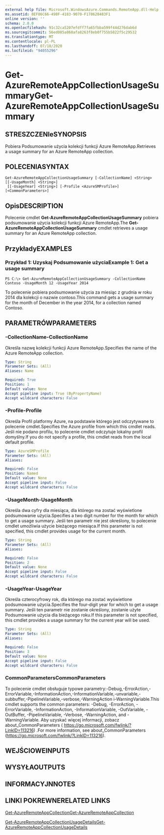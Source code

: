 ```yaml
---
external help file: Microsoft.WindowsAzure.Commands.RemoteApp.dll-Help.xml
ms.assetid: 8EF86C66-498F-4183-9070-F178628483F1
online version: ''
schema: 2.0.0
ms.openlocfilehash: 91c32ca5207efdff7fa65fbba599f44d276dab6d
ms.sourcegitcommit: 56ed085a868afa8263f8eb0f755b5822f5c29532
ms.translationtype: MT
ms.contentlocale: pl-PL
ms.lasthandoff: 07/18/2020
ms.locfileid: "94055296"
---
```

# <span data-ttu-id="3d5f1-101">Get-AzureRemoteAppCollectionUsageSummary</span><span class="sxs-lookup"><span data-stu-id="3d5f1-101">Get-AzureRemoteAppCollectionUsageSummary</span></span>

## <span data-ttu-id="3d5f1-102">STRESZCZENIe</span><span class="sxs-lookup"><span data-stu-id="3d5f1-102">SYNOPSIS</span></span>
<span data-ttu-id="3d5f1-103">Pobiera Podsumowanie użycia kolekcji funkcji Azure RemoteApp.</span><span class="sxs-lookup"><span data-stu-id="3d5f1-103">Retrieves a usage summary for an Azure RemoteApp collection.</span></span>

## <span data-ttu-id="3d5f1-104">POLECENIA</span><span class="sxs-lookup"><span data-stu-id="3d5f1-104">SYNTAX</span></span>

```
Get-AzureRemoteAppCollectionUsageSummary [-CollectionName] <String> [[-UsageMonth] <String>]
 [[-UsageYear] <String>] [-Profile <AzureSMProfile>] [<CommonParameters>]
```

## <span data-ttu-id="3d5f1-105">Opis</span><span class="sxs-lookup"><span data-stu-id="3d5f1-105">DESCRIPTION</span></span>
<span data-ttu-id="3d5f1-106">Polecenie cmdlet **Get-AzureRemoteAppCollectionUsageSummary** pobiera podsumowanie użycia kolekcji funkcji Azure RemoteApp.</span><span class="sxs-lookup"><span data-stu-id="3d5f1-106">The **Get-AzureRemoteAppCollectionUsageSummary** cmdlet retrieves a usage summary for an Azure RemoteApp collection.</span></span>

## <span data-ttu-id="3d5f1-107">Przykłady</span><span class="sxs-lookup"><span data-stu-id="3d5f1-107">EXAMPLES</span></span>

### <span data-ttu-id="3d5f1-108">Przykład 1: Uzyskaj Podsumowanie użycia</span><span class="sxs-lookup"><span data-stu-id="3d5f1-108">Example 1: Get a usage summary</span></span>
```
PS C:\> Get-AzureRemoteAppCollectionUsageSummary -CollectionName Contoso -UsageMonth 12 -UsageYear 2014
```

<span data-ttu-id="3d5f1-109">To polecenie pobiera podsumowanie użycia za miesiąc z grudnia w roku 2014 dla kolekcji o nazwie contoso.</span><span class="sxs-lookup"><span data-stu-id="3d5f1-109">This command gets a usage summary for the month of December in the year 2014, for a collection named Contoso.</span></span>

## <span data-ttu-id="3d5f1-110">PARAMETRÓW</span><span class="sxs-lookup"><span data-stu-id="3d5f1-110">PARAMETERS</span></span>

### <span data-ttu-id="3d5f1-111">-CollectionName</span><span class="sxs-lookup"><span data-stu-id="3d5f1-111">-CollectionName</span></span>
<span data-ttu-id="3d5f1-112">Określa nazwę kolekcji funkcji Azure RemoteApp.</span><span class="sxs-lookup"><span data-stu-id="3d5f1-112">Specifies the name of the Azure RemoteApp collection.</span></span>

```yaml
Type: String
Parameter Sets: (All)
Aliases: Name

Required: True
Position: 1
Default value: None
Accept pipeline input: True (ByPropertyName)
Accept wildcard characters: False
```

### <span data-ttu-id="3d5f1-113">-Profile</span><span class="sxs-lookup"><span data-stu-id="3d5f1-113">-Profile</span></span>
<span data-ttu-id="3d5f1-114">Określa Profil platformy Azure, na podstawie którego jest odczytywane to polecenie cmdlet.</span><span class="sxs-lookup"><span data-stu-id="3d5f1-114">Specifies the Azure profile from which this cmdlet reads.</span></span>
<span data-ttu-id="3d5f1-115">Jeśli nie podano profilu, to polecenie cmdlet odczytuje lokalny profil domyślny.</span><span class="sxs-lookup"><span data-stu-id="3d5f1-115">If you do not specify a profile, this cmdlet reads from the local default profile.</span></span>

```yaml
Type: AzureSMProfile
Parameter Sets: (All)
Aliases: 

Required: False
Position: Named
Default value: None
Accept pipeline input: False
Accept wildcard characters: False
```

### <span data-ttu-id="3d5f1-116">-UsageMonth</span><span class="sxs-lookup"><span data-stu-id="3d5f1-116">-UsageMonth</span></span>
<span data-ttu-id="3d5f1-117">Określa dwa cyfry dla miesiąca, dla którego ma zostać wyświetlone podsumowanie użycia.</span><span class="sxs-lookup"><span data-stu-id="3d5f1-117">Specifies a two digit number for the month for which to get a usage summary.</span></span>
<span data-ttu-id="3d5f1-118">Jeśli ten parametr nie jest określony, to polecenie cmdlet umożliwia użycie bieżącego miesiąca.</span><span class="sxs-lookup"><span data-stu-id="3d5f1-118">If this parameter is not specified, this cmdlet provides usage for the current month.</span></span>

```yaml
Type: String
Parameter Sets: (All)
Aliases: 

Required: False
Position: 2
Default value: None
Accept pipeline input: False
Accept wildcard characters: False
```

### <span data-ttu-id="3d5f1-119">-UsageYear</span><span class="sxs-lookup"><span data-stu-id="3d5f1-119">-UsageYear</span></span>
<span data-ttu-id="3d5f1-120">Określa czterocyfrowy rok, dla którego ma zostać wyświetlone podsumowanie użycia.</span><span class="sxs-lookup"><span data-stu-id="3d5f1-120">Specifies the four-digit year for which to get a usage summary.</span></span>
<span data-ttu-id="3d5f1-121">Jeśli ten parametr nie zostanie określony, zostanie użyte Podsumowanie użycia dla bieżącego roku.</span><span class="sxs-lookup"><span data-stu-id="3d5f1-121">If this parameter is not specified, this cmdlet provides a usage summary for the current year will be used.</span></span>

```yaml
Type: String
Parameter Sets: (All)
Aliases: 

Required: False
Position: 3
Default value: None
Accept pipeline input: False
Accept wildcard characters: False
```

### <span data-ttu-id="3d5f1-122">CommonParameters</span><span class="sxs-lookup"><span data-stu-id="3d5f1-122">CommonParameters</span></span>
<span data-ttu-id="3d5f1-123">To polecenie cmdlet obsługuje typowe parametry:-Debug,-ErrorAction,-ErrorVariable,-InformationAction,-InformationVariable,-unvariable,-subbuffer,-PipelineVariable,-verbose,-WarningAction i-WarningVariable.</span><span class="sxs-lookup"><span data-stu-id="3d5f1-123">This cmdlet supports the common parameters: -Debug, -ErrorAction, -ErrorVariable, -InformationAction, -InformationVariable, -OutVariable, -OutBuffer, -PipelineVariable, -Verbose, -WarningAction, and -WarningVariable.</span></span> <span data-ttu-id="3d5f1-124">Aby uzyskać więcej informacji, zobacz about_CommonParameters ( https://go.microsoft.com/fwlink/?LinkID=113216) .</span><span class="sxs-lookup"><span data-stu-id="3d5f1-124">For more information, see about_CommonParameters (https://go.microsoft.com/fwlink/?LinkID=113216).</span></span>

## <span data-ttu-id="3d5f1-125">WEJŚCIOWE</span><span class="sxs-lookup"><span data-stu-id="3d5f1-125">INPUTS</span></span>

## <span data-ttu-id="3d5f1-126">WYSYŁA</span><span class="sxs-lookup"><span data-stu-id="3d5f1-126">OUTPUTS</span></span>

## <span data-ttu-id="3d5f1-127">INFORMACYJN</span><span class="sxs-lookup"><span data-stu-id="3d5f1-127">NOTES</span></span>

## <span data-ttu-id="3d5f1-128">LINKI POKREWNE</span><span class="sxs-lookup"><span data-stu-id="3d5f1-128">RELATED LINKS</span></span>

[<span data-ttu-id="3d5f1-129">Get-AzureRemoteAppCollection</span><span class="sxs-lookup"><span data-stu-id="3d5f1-129">Get-AzureRemoteAppCollection</span></span>](./Get-AzureRemoteAppCollection.md)

[<span data-ttu-id="3d5f1-130">Get-AzureRemoteAppCollectionUsageDetails</span><span class="sxs-lookup"><span data-stu-id="3d5f1-130">Get-AzureRemoteAppCollectionUsageDetails</span></span>](./Get-AzureRemoteAppCollectionUsageDetails.md)



